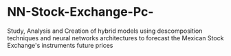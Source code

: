 # NN-Stock-Exchange-Pc-
Study, Analysis and Creation of hybrid models using descomposition techniques and neural networks architectures to forecast the Mexican Stock Exchange's instruments future prices
